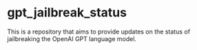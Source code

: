 # gpt_jailbreak_status
This is a repository that aims to provide updates on the status of jailbreaking the OpenAI GPT language model.
